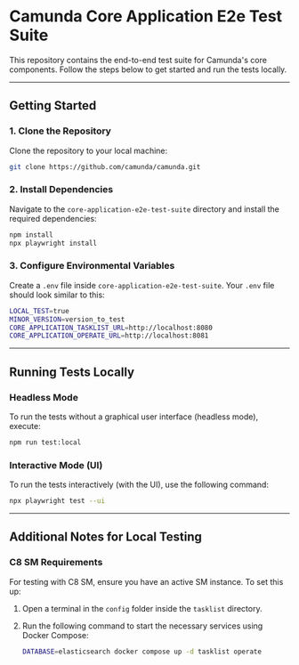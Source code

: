 # Camunda Core Application E2e Test Suite

This repository contains the end-to-end test suite for Camunda's core components. Follow the steps below to get started and run the tests locally.

---

## Getting Started

### 1. Clone the Repository

Clone the repository to your local machine:

```bash
git clone https://github.com/camunda/camunda.git
```

### 2. Install Dependencies

Navigate to the `core-application-e2e-test-suite` directory and install the required dependencies:

```bash
npm install
npx playwright install
```

### 3. Configure Environmental Variables

Create a `.env` file inside `core-application-e2e-test-suite`. Your `.env` file should look similar to this:

```bash
LOCAL_TEST=true
MINOR_VERSION=version_to_test
CORE_APPLICATION_TASKLIST_URL=http://localhost:8080
CORE_APPLICATION_OPERATE_URL=http://localhost:8081
```

---

## Running Tests Locally

### Headless Mode

To run the tests without a graphical user interface (headless mode), execute:

```bash
npm run test:local
```

### Interactive Mode (UI)

To run the tests interactively (with the UI), use the following command:

```bash
npx playwright test --ui
```

---

## Additional Notes for Local Testing

### C8 SM Requirements

For testing with C8 SM, ensure you have an active SM instance. To set this up:

1. Open a terminal in the `config` folder inside the `tasklist` directory.
2. Run the following command to start the necessary services using Docker Compose:

   ```bash
   DATABASE=elasticsearch docker compose up -d tasklist operate
   ```
